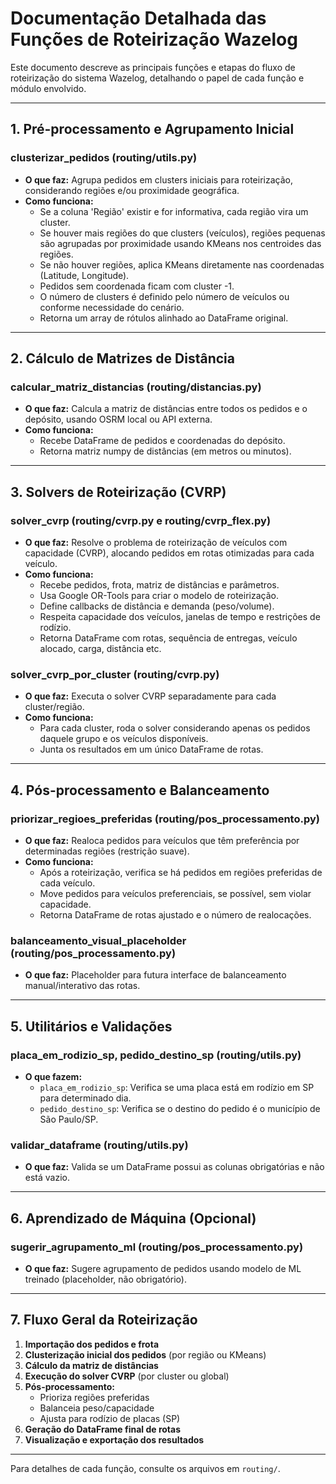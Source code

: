 # Documentação Detalhada das Funções de Roteirização Wazelog

Este documento descreve as principais funções e etapas do fluxo de roteirização do sistema Wazelog, detalhando o papel de cada função e módulo envolvido.

---

## 1. Pré-processamento e Agrupamento Inicial

### clusterizar_pedidos (routing/utils.py)
- **O que faz:** Agrupa pedidos em clusters iniciais para roteirização, considerando regiões e/ou proximidade geográfica.
- **Como funciona:**
  - Se a coluna 'Região' existir e for informativa, cada região vira um cluster.
  - Se houver mais regiões do que clusters (veículos), regiões pequenas são agrupadas por proximidade usando KMeans nos centroides das regiões.
  - Se não houver regiões, aplica KMeans diretamente nas coordenadas (Latitude, Longitude).
  - Pedidos sem coordenada ficam com cluster -1.
  - O número de clusters é definido pelo número de veículos ou conforme necessidade do cenário.
  - Retorna um array de rótulos alinhado ao DataFrame original.

---

## 2. Cálculo de Matrizes de Distância

### calcular_matriz_distancias (routing/distancias.py)
- **O que faz:** Calcula a matriz de distâncias entre todos os pedidos e o depósito, usando OSRM local ou API externa.
- **Como funciona:**
  - Recebe DataFrame de pedidos e coordenadas do depósito.
  - Retorna matriz numpy de distâncias (em metros ou minutos).

---

## 3. Solvers de Roteirização (CVRP)

### solver_cvrp (routing/cvrp.py e routing/cvrp_flex.py)
- **O que faz:** Resolve o problema de roteirização de veículos com capacidade (CVRP), alocando pedidos em rotas otimizadas para cada veículo.
- **Como funciona:**
  - Recebe pedidos, frota, matriz de distâncias e parâmetros.
  - Usa Google OR-Tools para criar o modelo de roteirização.
  - Define callbacks de distância e demanda (peso/volume).
  - Respeita capacidade dos veículos, janelas de tempo e restrições de rodízio.
  - Retorna DataFrame com rotas, sequência de entregas, veículo alocado, carga, distância etc.

### solver_cvrp_por_cluster (routing/cvrp.py)
- **O que faz:** Executa o solver CVRP separadamente para cada cluster/região.
- **Como funciona:**
  - Para cada cluster, roda o solver considerando apenas os pedidos daquele grupo e os veículos disponíveis.
  - Junta os resultados em um único DataFrame de rotas.

---

## 4. Pós-processamento e Balanceamento

### priorizar_regioes_preferidas (routing/pos_processamento.py)
- **O que faz:** Realoca pedidos para veículos que têm preferência por determinadas regiões (restrição suave).
- **Como funciona:**
  - Após a roteirização, verifica se há pedidos em regiões preferidas de cada veículo.
  - Move pedidos para veículos preferenciais, se possível, sem violar capacidade.
  - Retorna DataFrame de rotas ajustado e o número de realocações.

### balanceamento_visual_placeholder (routing/pos_processamento.py)
- **O que faz:** Placeholder para futura interface de balanceamento manual/interativo das rotas.

---

## 5. Utilitários e Validações

### placa_em_rodizio_sp, pedido_destino_sp (routing/utils.py)
- **O que fazem:**
  - `placa_em_rodizio_sp`: Verifica se uma placa está em rodízio em SP para determinado dia.
  - `pedido_destino_sp`: Verifica se o destino do pedido é o município de São Paulo/SP.

### validar_dataframe (routing/utils.py)
- **O que faz:** Valida se um DataFrame possui as colunas obrigatórias e não está vazio.

---

## 6. Aprendizado de Máquina (Opcional)

### sugerir_agrupamento_ml (routing/pos_processamento.py)
- **O que faz:** Sugere agrupamento de pedidos usando modelo de ML treinado (placeholder, não obrigatório).

---

## 7. Fluxo Geral da Roteirização

1. **Importação dos pedidos e frota**
2. **Clusterização inicial dos pedidos** (por região ou KMeans)
3. **Cálculo da matriz de distâncias**
4. **Execução do solver CVRP** (por cluster ou global)
5. **Pós-processamento:**
   - Prioriza regiões preferidas
   - Balanceia peso/capacidade
   - Ajusta para rodízio de placas (SP)
6. **Geração do DataFrame final de rotas**
7. **Visualização e exportação dos resultados**

---

Para detalhes de cada função, consulte os arquivos em `routing/`.
